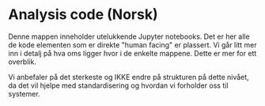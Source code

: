 # Analysis code (Norsk)

Denne mappen inneholder utelukkende Jupyter notebooks. 
Det er her alle de kode elementen som er direkte "human facing" er plassert.
Vi går litt mer inn i detalj på hva oms ligger hvor i de enkelte mappene.
Dette er mer for ett overblik.

Vi anbefaler på det sterkeste og IKKE endre på strukturen på dette nivået,
da det vil hjelpe med standardisering og hvordan vi forholder oss til systemer. 
